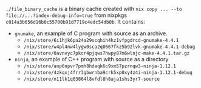 `./file_binary_cache` is a binary cache created with `nix copy ... --to file://...?index-debug-info=true` from nixpkgs `c014a3b656d16b0c55700b91d7719c4edc54db0b`.
It contains:
- `gnumake`, an example of C program with source as an archive.
  * `/nix/store/6i1hjk6pa24a29scqhih4kz1vfpgdrcd-gnumake-4.4.1`
  * `/nix/store/w4pl4nw4lygw0sca2q0667fkz5b92lvk-gnumake-4.4.1-debug`
  * `/nix/store/0avnvyc7pkcr4pjqws7hwpy87m6wlnjc-make-4.4.1.tar.gz`
- `ninja`, an example of C++ program with source as a directory
  * `/nix/store/anp6npvr7pmh8hdaqk6c9xm57pzrnqw3-ninja-1.12.1`
  * `/nix/store/4zkqxj4frr3gbwrnba9crk5xp0xy4z4i-ninja-1.12.1-debug`
  * `/nix/store/n11lk1q63864l8vfdl8h8aja1shs3yr7-source`

